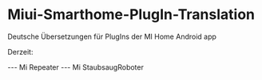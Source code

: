 # Miui-Smarthome-PlugIn-Translation
Deutsche Übersetzungen für PlugIns der MI Home Android app

Derzeit:

--- Mi Repeater
  --- Mi StaubsaugRoboter

